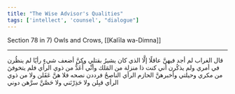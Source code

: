 ```yaml
---
title: "The Wise Advisor's Qualities"
tags: ['intellect', 'counsel', "dialogue"]
---
```


 Section 78 in 7) Owls and Crows, [[Kalīla wa-Dimna]]

---
قال الغراب لم أجد فيهنَّ عاقلًا إلَّا الذي كان يشيرُ بقتلي وكنَّ أضعف شيءٍ رأيًا لم ينظُرن في أمري ولم يذكُرن أني كنت ذا منزلة من المَلك وأنِّي أُعَدُّ من ذوي الرأي فلم يتخوفنَ من مكري وحيلتي وأخبرهنَّ الحازم الرأي الناصحُ فرددن نصحه فلا هنَّ عَقَلن ولا من ذوي الرأي قبِلن ولا حَذِرْنَني ولا حَصَّنَّ سرَّهن دوني
